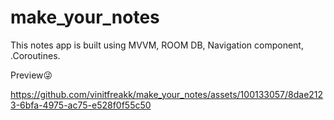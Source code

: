 # make_your_notes
This notes app is built using MVVM, ROOM DB, Navigation component, .Coroutines.

Preview😜

https://github.com/vinitfreakk/make_your_notes/assets/100133057/8dae2123-6bfa-4975-ac75-e528f0f55c50

